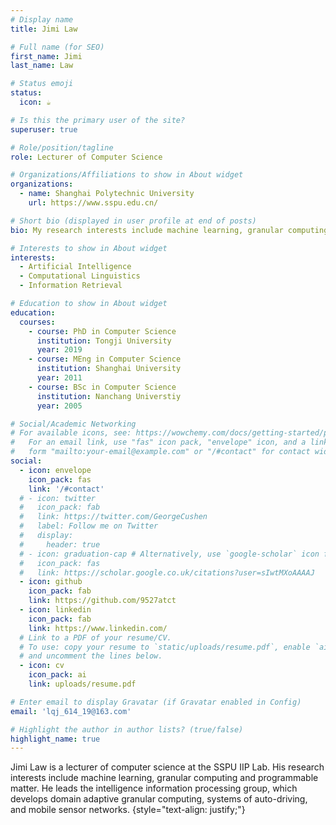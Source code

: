 ```yaml
---
# Display name
title: Jimi Law

# Full name (for SEO)
first_name: Jimi
last_name: Law

# Status emoji
status:
  icon: ☕️

# Is this the primary user of the site?
superuser: true

# Role/position/tagline
role: Lecturer of Computer Science

# Organizations/Affiliations to show in About widget
organizations:
  - name: Shanghai Polytechnic University
    url: https://www.sspu.edu.cn/

# Short bio (displayed in user profile at end of posts)
bio: My research interests include machine learning, granular computing and data mining.

# Interests to show in About widget
interests:
  - Artificial Intelligence
  - Computational Linguistics
  - Information Retrieval

# Education to show in About widget
education:
  courses:
    - course: PhD in Computer Science
      institution: Tongji University
      year: 2019
    - course: MEng in Computer Science
      institution: Shanghai University
      year: 2011
    - course: BSc in Computer Science
      institution: Nanchang Universtiy
      year: 2005

# Social/Academic Networking
# For available icons, see: https://wowchemy.com/docs/getting-started/page-builder/#icons
#   For an email link, use "fas" icon pack, "envelope" icon, and a link in the
#   form "mailto:your-email@example.com" or "/#contact" for contact widget.
social:
  - icon: envelope
    icon_pack: fas
    link: '/#contact'
  # - icon: twitter
  #   icon_pack: fab
  #   link: https://twitter.com/GeorgeCushen
  #   label: Follow me on Twitter
  #   display:
  #     header: true
  # - icon: graduation-cap # Alternatively, use `google-scholar` icon from `ai` icon pack
  #   icon_pack: fas
  #   link: https://scholar.google.co.uk/citations?user=sIwtMXoAAAAJ
  - icon: github
    icon_pack: fab
    link: https://github.com/9527atct
  - icon: linkedin
    icon_pack: fab
    link: https://www.linkedin.com/
  # Link to a PDF of your resume/CV.
  # To use: copy your resume to `static/uploads/resume.pdf`, enable `ai` icons in `params.yaml`,
  # and uncomment the lines below.
  - icon: cv
    icon_pack: ai
    link: uploads/resume.pdf

# Enter email to display Gravatar (if Gravatar enabled in Config)
email: 'lqj_614_19@163.com'

# Highlight the author in author lists? (true/false)
highlight_name: true
---
```


Jimi Law is a lecturer of computer science at the SSPU IIP Lab. His research interests include machine learning, granular computing and programmable matter. He leads the intelligence information processing group, which develops domain adaptive granular computing, systems of auto-driving, and mobile sensor networks.
{style="text-align: justify;"}
